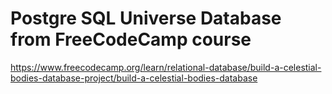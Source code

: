 # Postgre SQL Universe Database from FreeCodeCamp course

https://www.freecodecamp.org/learn/relational-database/build-a-celestial-bodies-database-project/build-a-celestial-bodies-database
